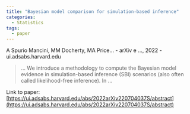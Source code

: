 ```yaml
---
title: "Bayesian model comparison for simulation-based inference"
categories:
  - Statistics
tags:
  - paper
---
```

A Spurio Mancini, MM Docherty, MA Price… - arXiv e …, 2022 - ui.adsabs.harvard.edu

>… We introduce a methodology to compute the Bayesian model evidence in simulation-based inference (SBI) scenarios (also often called likelihood-free inference). In …

Link to paper: [https://ui.adsabs.harvard.edu/abs/2022arXiv220704037S/abstract](https://ui.adsabs.harvard.edu/abs/2022arXiv220704037S/abstract)
